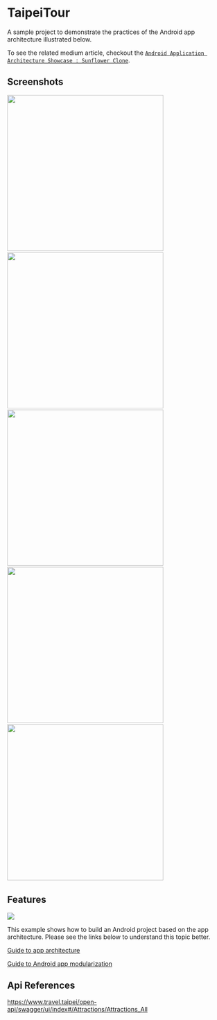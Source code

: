 # TaipeiTour

A sample project to demonstrate the practices of the Android app architecture illustrated below.

To see the related medium article, checkout the [`Android Application Architecture Showcase : Sunflower Clone`](https://medium.com/@b9915034/android-application-architecture-showcase-sunflower-clone-dee729f6e1f2).

## Screenshots

<p float="left">
<img src="docs/screenshots/Screenshot_1.png" width = 360> &nbsp;
<img src="docs/screenshots/Screenshot_2.png" width = 360> &nbsp;
<img src="docs/screenshots/Screenshot_3.png" width = 360> &nbsp;
<img src="docs/screenshots/Screenshot_4.png" width = 360> &nbsp;
<img src="docs/screenshots/Screenshot_5.png" width = 360> &nbsp;
</p>

## Features

<img src="docs/diagrams/Android App Architecture Overview.png"/>

This example shows how to build an Android project based on the app architecture.
Please see the links below to understand this topic better.

[Guide to app architecture](https://developer.android.com/topic/architecture)

[Guide to Android app modularization](https://developer.android.com/topic/modularization)

## Api References

https://www.travel.taipei/open-api/swagger/ui/index#/Attractions/Attractions_All
